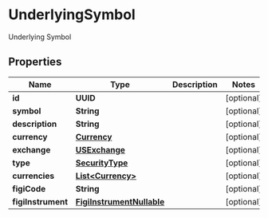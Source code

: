 

# UnderlyingSymbol

Underlying Symbol

## Properties

| Name | Type | Description | Notes |
|------------ | ------------- | ------------- | -------------|
|**id** | **UUID** |  |  [optional] |
|**symbol** | **String** |  |  [optional] |
|**description** | **String** |  |  [optional] |
|**currency** | [**Currency**](Currency.md) |  |  [optional] |
|**exchange** | [**USExchange**](USExchange.md) |  |  [optional] |
|**type** | [**SecurityType**](SecurityType.md) |  |  [optional] |
|**currencies** | [**List&lt;Currency&gt;**](Currency.md) |  |  [optional] |
|**figiCode** | **String** |  |  [optional] |
|**figiInstrument** | [**FigiInstrumentNullable**](FigiInstrumentNullable.md) |  |  [optional] |



